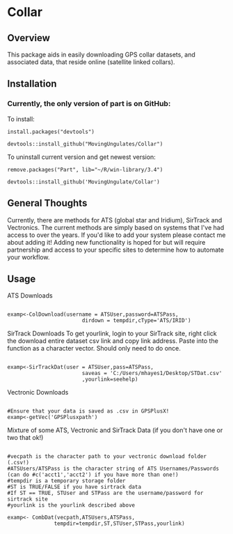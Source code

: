 # Collar

## Overview

This package aids in easily downloading GPS collar datasets, and associated data, that reside online (satellite linked collars).

## Installation

### Currently, the only version of part is on GitHub:

To install:

```{r}
install.packages("devtools")

devtools::install_github("MovingUngulates/Collar")
```

To uninstall current version and get newest version:

```{r}
remove.packages("Part", lib="~/R/win-library/3.4")

devtools::install_github('MovingUngulate/Collar')
```

## General Thoughts
Currently, there are methods for ATS (global star and Iridium), SirTrack and Vectronics.
The current methods are simply based on systems that I've had access to over the years. If
you'd like to add your system please contact me about adding it! Adding new functionality
is hoped for but will require partnership and access to your specific sites to determine
how to automate your workflow.

## Usage

ATS Downloads

```{r}

examp<-ColDownload(username = ATSUser,password=ATSPass,
                        dirdown = tempdir,cType='ATS/IRID')

```

SirTrack Downloads
To get yourlink, login to your SirTrack site, right click the download entire dataset csv
link and copy link address. Paste into the function as a character vector. Should only 
need to do once.

```{r}

examp<-SirTrackDat(user = ATSUser,pass=ATSPass,
                        saveas = 'C:/Users/mhayes1/Desktop/STDat.csv'
                        ,yourlink=seehelp)

```

Vectronic Downloads

```{r}

#Ensure that your data is saved as .csv in GPSPlusX!
examp<-getVec('GPSPlusxpath')

```

Mixture of some ATS, Vectronic and SirTrack Data (if you don't have one or two that ok!)

```{r}

#vecpath is the character path to your vectronic download folder (.csv!)
#ATSUsers/ATSPass is the character string of ATS Usernames/Passwords (can do #c('acct1','acct2') if you have more than one!)
#tempdir is a temporary storage folder
#ST is TRUE/FALSE if you have sirtrack data
#If ST == TRUE, STUser and STPass are the username/password for sirtrack site
#yourlink is the yourlink described above

examp<- CombDat(vecpath,ATSUsers,ATSPass,
               tempdir=tempdir,ST,STUser,STPass,yourlink)
```